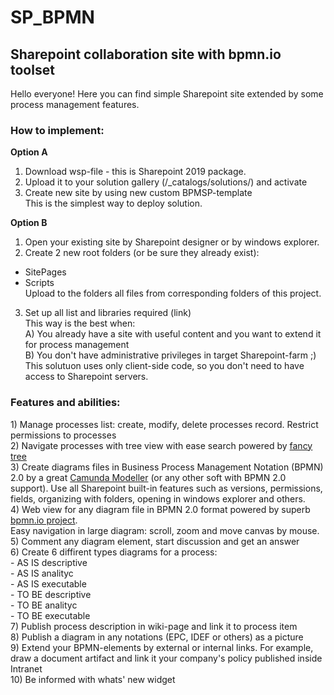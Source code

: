# SP_BPMN
<h2>Sharepoint collaboration site with bpmn.io toolset</h2>


Hello everyone!
Here you can find simple Sharepoint site extended by some process management features.
<h3>How to implement:</h3>

<b>Option A</b>
1. Download wsp-file - this is Sharepoint 2019 package. 
2. Upload it to your solution gallery (/_catalogs/solutions/) and activate
3. Create new site by using new custom BPMSP-template <br/>
This is the simplest way to deploy solution.

<b>Option B</b>
1. Open your existing site by Sharepoint designer or by windows explorer.
2. Create 2 new root folders (or be sure they already exist):<br/>
 - SitePages<br/>
 - Scripts <br/>
 Upload to the folders all files from corresponding folders of this project.
3. Set up all list and libraries required (link)<br/>
 This way is the best when:<br/>
 A) You already have a site with useful content and you want to extend it for process management<br/>
 B) You don't have administrative privileges in target Sharepoint-farm ;) This solutuon uses only client-side code, so you don't need to have access to Sharepoint servers.<br/>
 
 <h3>Features and abilities:</h3>
 1) Manage processes list: create, modify, delete processes record. Restrict permissions to processes <br/>
 2) Navigate processes with tree view with ease search powered by <a href = 'https://github.com/mar10/fancytree'>fancy tree</a><br/>
 3) Create diagrams files in Business Process Management Notation (BPMN) 2.0 by a great <a href = 'https://camunda.com/products/modeler/'>Camunda Modeller</a> (or any other soft with BPMN 2.0 support).
 Use all Sharepoint built-in features such as versions, permissions, fields, organizing with folders, opening in windows explorer and others.<br/>
 4) Web view for any diagram file in BPMN 2.0 format powered by superb <a href = 'https://github.com/bpmn-io'> bpmn.io project</a>.<br/>
 Easy navigation in large diagram: scroll, zoom and move canvas by mouse.<br/>
 5) Comment any diagram element, start discussion and get an answer<br/>
 6) Create 6 diffirent types diagrams for a process:<br/>
 - AS IS descriptive<br/>
 - AS IS analityc<br/>
 - AS IS executable<br/>
 - TO BE descriptive<br/>
 - TO BE analityc<br/>
 - TO BE executable<br/>
 7) Publish process description in wiki-page and link it to process item<br/>
 8) Publish a diagram in any notations (EPC, IDEF or others) as a picture<br/>
 9) Extend your BPMN-elements by external or internal links. For example, draw a document artifact and link it your company's policy published inside Intranet<br/>
 10) Be informed with whats' new widget<br/>
 
